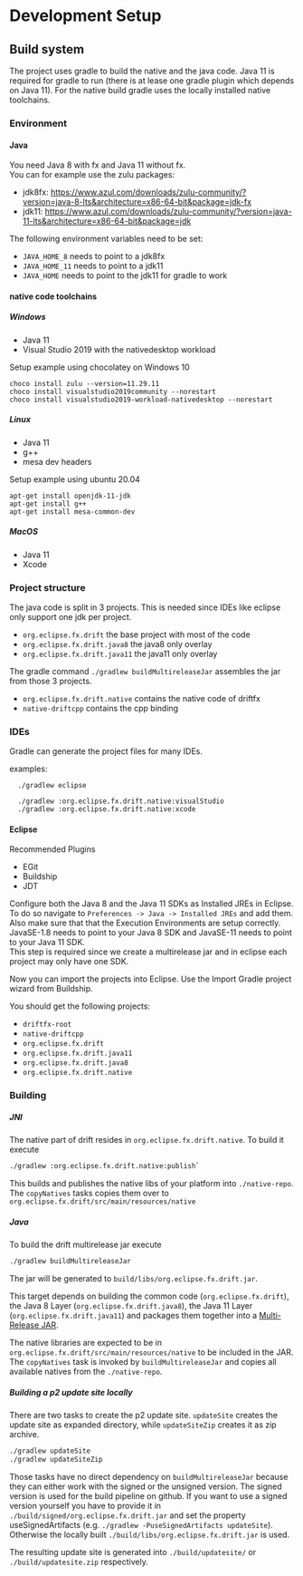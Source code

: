 # Development Setup

## Build system

The project uses gradle to build the native and the java code. Java 11 is required for gradle to run (there is at lease one gradle plugin which depends on Java 11). For the native build gradle uses the locally installed native toolchains.

### Environment

#### Java
You need Java 8 with fx and Java 11 without fx.   
You can for example use the zulu packages:
 * jdk8fx: https://www.azul.com/downloads/zulu-community/?version=java-8-lts&architecture=x86-64-bit&package=jdk-fx
 * jdk11: https://www.azul.com/downloads/zulu-community/?version=java-11-lts&architecture=x86-64-bit&package=jdk

The following environment variables need to be set:
 * `JAVA_HOME_8` needs to point to a jdk8fx
 * `JAVA_HOME_11` needs to point to a jdk11
 * `JAVA_HOME` needs to point to the jdk11 for gradle to work
 

#### native code toolchains

##### Windows

 * Java 11 
 * Visual Studio 2019 with the nativedesktop workload 

Setup example using chocolatey on Windows 10

```
choco install zulu --version=11.29.11
choco install visualstudio2019community --norestart
choco install visualstudio2019-workload-nativedesktop --norestart
```

##### Linux

 * Java 11
 * g++
 * mesa dev headers

Setup example using ubuntu 20.04

```
apt-get install openjdk-11-jdk
apt-get install g++
apt-get install mesa-common-dev
```

##### MacOS

 * Java 11
 * Xcode
 

### Project structure
The java code is split in 3 projects. This is needed since IDEs like eclipse only support one jdk per project.

 * `org.eclipse.fx.drift` the base project with most of the code
 * `org.eclipse.fx.drift.java8` the java8 only overlay
 * `org.eclipse.fx.drift.java11` the java11 only overlay

The gradle command `./gradlew buildMultireleaseJar` assembles the jar from those 3 projects.

 * `org.eclipse.fx.drift.native` contains the native code of driftfx
 * `native-driftcpp` contains the cpp binding
  
### IDEs

Gradle can generate the project files for many IDEs. 

examples:

```
  ./gradlew eclipse

  ./gradlew :org.eclipse.fx.drift.native:visualStudio
  ./gradlew :org.eclipse.fx.drift.native:xcode
```

#### Eclipse

Recommended Plugins
 * EGit
 * Buildship
 * JDT
 
Configure both the Java 8 and the Java 11 SDKs as Installed JREs in Eclipse. To do so navigate to `Preferences -> Java -> Installed JREs` and add them. Also make sure that that the Execution Environments are setup correctly. JavaSE-1.8 needs to point to your Java 8 SDK and JavaSE-11 needs to point to your Java 11 SDK.    
This step is required since we create a multirelease jar and in eclipse each project may only have one SDK.
 
Now you can import the projects into Eclipse. Use the Import Gradle project wizard from Buildship.

You should get the following projects:

 * `driftfx-root`
 * `native-driftcpp`
 * `org.eclipse.fx.drift`
 * `org.eclipse.fx.drift.java11`
 * `org.eclipse.fx.drift.java8`
 * `org.eclipse.fx.drift.native`
 
### Building

##### JNI

The native part of drift resides in `org.eclipse.fx.drift.native`. To build it execute

```sh
./gradlew :org.eclipse.fx.drift.native:publish`
```

This builds and publishes the native libs of your platform into `./native-repo`. The `copyNatives` tasks copies them over to `org.eclipse.fx.drift/src/main/resources/native`


##### Java

To build the drift multirelease jar execute

```sh
./gradlew buildMultireleaseJar
```

The jar will be generated to `build/libs/org.eclipse.fx.drift.jar`.

This target depends on building the common code (`org.eclipse.fx.drift`), the Java 8 Layer (`org.eclipse.fx.drift.java8`), the Java 11 Layer (`org.eclipse.fx.drift.java11`) and packages them together into a [Multi-Release JAR](https://openjdk.java.net/jeps/238). 

The native libraries are expected to be in `org.eclipse.fx.drift/src/main/resources/native` to be included in the JAR.
The `copyNatives` task is invoked by `buildMultireleaseJar` and copies all available natives from the `./native-repo`. 

##### Building a p2 update site locally

There are two tasks to create the p2 update site. `updateSite` creates the update site as expanded directory, while `updateSiteZip` creates it as zip archive.

```sh
./gradlew updateSite
./gradlew updateSiteZip
```

Those tasks have no direct dependency on `buildMultireleaseJar` because they can either work with the signed or the unsigned version. The signed version is used for the build pipeline on github. If you want to use a signed version yourself you have to provide it in `./build/signed/org.eclipse.fx.drift.jar` and set the property useSignedArtifacts (e.g. `./gradlew -PuseSignedArtifacts updateSite`).    
Otherwise the locally built `./build/libs/org.eclipse.fx.drift.jar` is used.

The resulting update site is generated into `./build/updatesite/` or `./build/updatesite.zip` respectively.






 





